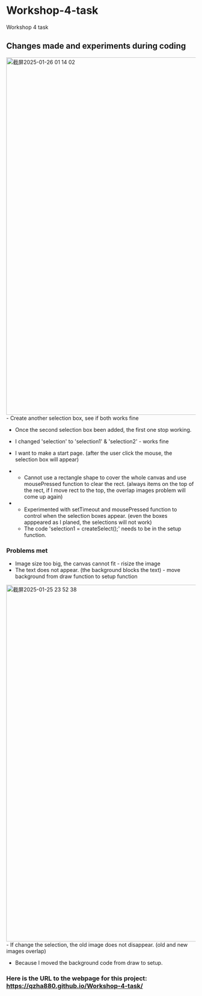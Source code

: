 # Workshop-4-task
Workshop 4 task

## Changes made and experiments during coding
<img width="951" alt="截屏2025-01-26 01 14 02" src="https://github.com/user-attachments/assets/8a6532a8-ab1e-4c88-8ba3-d803ff898f6b" />
- Create another selection box, see if both works fine

- Once the second selection box been added, the first one stop working.
- I changed 'selection' to 'selection1' & 'selection2' - works fine


- I want to make a start page. (after the user click the mouse, the selection box will appear)

- * Cannot use a rectangle shape to cover the whole canvas and use mousePressed function to clear the rect. (always items on the top of the rect, if I move rect to the top, the overlap images problem will come up again)
- * Experimented with setTimeout and mousePressed function to control when the selection boxes appear. (even the boxes apppeared as I planed, the selections will not work)
  * The code 'selection1 = createSelect();' needs to be in the setup function.

### Problems met
- Image size too big, the canvas cannot fit - risize the image
- The text does not appear. (the background blocks the text) - move background from draw function to setup function

<img width="949" alt="截屏2025-01-25 23 52 38" src="https://github.com/user-attachments/assets/119feb9e-5996-4561-9b13-d830daa4c6bb" />
- If change the selection, the old image does not disappear. (old and new images overlap)

- Because I moved the background code from draw to setup.


### Here is the URL to the webpage for this project: https://qzha880.github.io/Workshop-4-task/
